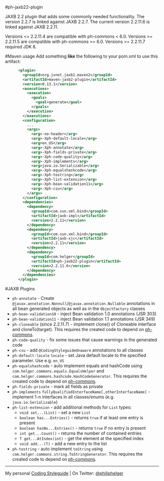 #ph-jaxb22-plugin

JAXB 2.2 plugin that adds some commonly needed functionality.
The version 2.2.7 is linked against JAXB 2.2.7.
The current version 2.2.11.6 is linked against JAXB 2.2.11.

Versions <= 2.2.11.4 are compatible with ph-commons < 6.0.
Versions >= 2.2.11.5 are compatible with ph-commons >= 6.0.
Versions >= 2.2.11.7 required JDK 8.

#Maven usage
Add something **like** the following to your pom.xml to use this artifact:

```xml
      <plugin>
        <groupId>org.jvnet.jaxb2.maven2</groupId>
        <artifactId>maven-jaxb2-plugin</artifactId>
        <version>0.13.1</version>
        <executions>
          <execution>
            <goals>
              <goal>generate</goal>
            </goals>
          </execution>
        </executions>
        <configuration>
          ...
          <args>
            <arg>-no-header</arg>
            <arg>-Xph-default-locale</arg>
            <arg>en_US</arg>
            <arg>-Xph-annotate</arg>
            <arg>-Xph-fields-private</arg>
            <arg>-Xph-code-quality</arg>
            <arg>-Xph-implements</arg>
            <arg>java.io.Serializable</arg>
            <arg>-Xph-equalshashcode</arg>
            <arg>-Xph-tostring</arg>
            <arg>-Xph-list-extension</arg>
            <arg>-Xph-bean-validation11</arg>
            <arg>-Xph-csu</arg>
          </args>
        </configuration>
        <dependencies>
          <dependency>
            <groupId>com.sun.xml.bind</groupId>
            <artifactId>jaxb-impl</artifactId>
            <version>2.2.11</version>
          </dependency>
          <dependency>
            <groupId>com.sun.xml.bind</groupId>
            <artifactId>jaxb-xjc</artifactId>
            <version>2.2.11</version>
          </dependency>
          <dependency>
            <groupId>com.helger</groupId>
            <artifactId>ph-jaxb22-plugin</artifactId>
            <version>2.2.11.6</version>
          </dependency>
        </dependencies>
      </plugin>
```

#JAXB Plugins

  * `ph-annotate` - Create `@javax.annotation.Nonnull`/`@javax.annotation.Nullable` annotations in all bean generated objects as well as in the `ObjectFactory` classes
  * `ph-bean-validation10` - inject Bean validation 1.0 annotations (JSR 303)
  * `ph-bean-validation11` - inject Bean validation 1.1 annotations (JSR 349)
  * `ph-cloneable` (since 2.2.11.7) - implement clone() of Cloneable interface and cloneTo(target). This requires the created code to depend on [ph-commons](https://github.com/phax/ph-commons).
  * `ph-code-quality` - fix some issues that cause warnings in the generated code
  * `ph-csu` - add `@CodingStyleguideUnaware` annotations to all classes
  * `ph-default-locale` `locale` - set Java default locale to the specified parameter. Use e.g. `en_US`
  * `ph-equalshashcode` - auto implement equals and hashCode using `com.helger.commons.equals.EqualsHelper` and `com.helger.commons.hashcode.HashCodeGenerator`. This requires the created code to depend on [ph-commons](https://github.com/phax/ph-commons). 
  * `ph-fields-private` - mark all fields as private
  * `ph-implements` `fullyQualifiedInterfaceName[,otherInterfaceName]` - implement 1-n interfaces in all classes/enums (e.g. `java.io.Serializable`)
  * `ph-list-extension` - add additional methods for `List` types:
    * `void set...(List)` - set a new `List`
    * `boolean has...Entries()` - returns `true` if at least one entry is present
    * `boolean hasNo...Entries()` - returns `true` if no entry is present
    * `int get...Count()` - returns the number of contained entries
    * `T get...AtIndex(int)` - get the element at the specified index
    * `void add...(T)` - add a new entry to the list
  * `ph-tostring` - auto implement `toString` using `com.helger.commons.string.ToStringGenerator`. This requires the created code to depend on [ph-commons](https://github.com/phax/ph-commons). 

---

My personal [Coding Styleguide](https://github.com/phax/meta/blob/master/CodeingStyleguide.md) |
On Twitter: <a href="https://twitter.com/philiphelger">@philiphelger</a>
